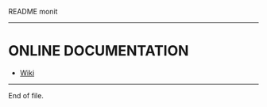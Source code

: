 README monit

---


ONLINE DOCUMENTATION
====================

* [Wiki][1]

[1]: https://mmonit.com/wiki/


---

End of file.
